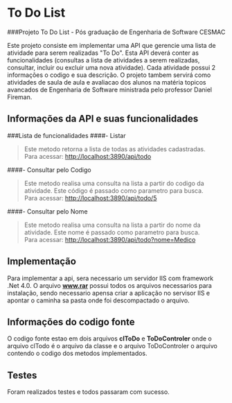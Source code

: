 # To Do List
###Projeto To Do List - Pós graduação de Engenharia de Software CESMAC   

Este projeto consiste em implementar uma API que gerencie uma lista de atividade para serem realizadas "To Do". Esta API deverá conter as funcionalidades (consultas a lista de atividades a serem realizadas, consultar, incluir ou excluir uma nova atividade). Cada atividade possui 2 informações o codigo e sua descrição. O projeto tambem servirá como atividades de saula de aula e avaliacao dos alunos na matéria topicos avancados de Engenharia de Software ministrada pelo professor Daniel Fireman.

## Informações da API e suas funcionalidades  
###Lista de funcionalidades
####- Listar
>Este metodo retorna a lista de todas as atividades cadastradas.  
Para acessar: [http://localhost:3890/api/todo](http://localhost:3890/api/todo)  

####- Consultar pelo Codigo
>Este metodo realisa uma consulta na lista a partir do codigo da atividade. Este código é passado como parametro para busca.  
Para acessar: [http://localhost:3890/api/todo/5](http://localhost:3890/api/todo/5)

####- Consultar pelo Nome
>Este metodo realisa uma consulta na lista a partir do nome da atividade. Este nome é passado como parametro para busca.  
Para acessar: [http://localhost:3890/api/todo?nome=Medico](http://localhost:3890/api/todo?nome=Medico)


## Implementação
Para implementar a api, sera necessario um servidor IIS com framework .Net 4.0.
O arquivo **www.rar** possui todos os arquivos necessarios para instalação, sendo necessario apensa criar a aplicação no servisor IIS e apontar o caminha sa pasta onde foi descompactado o arquivo.
  
## Informações do codigo fonte
O codigo fonte estao em dois arquivos **clToDo** e **ToDoControler** onde o arquivo clTodo é o arquivo da classe e o arquivo ToDoControler o arquivo contendo o codigo dos metodos implementados.


## Testes
Foram realizados testes e todos passaram com sucesso.

